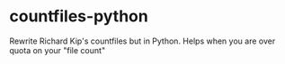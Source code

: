 # countfiles-python
Rewrite Richard Kip's countfiles but in Python.   Helps when you are over quota on your "file count"

